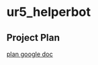 # ur5_helperbot

## Project Plan

[plan google doc](https://docs.google.com/document/d/1_E2reWBjOrvcqNHMWjUZh5QvXw338YvyMmZpwV3pTlA/edit?usp=sharing)
